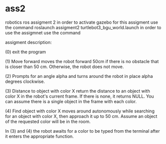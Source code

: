 # ass2

robotics ros assigment 2
in order to activate gazebo for this assigment use the command
 roslaunch assigment2 turtlebot3_bgu_world.launch 
in order to use the assigmnet use the command


assigment description:


(0) exit the program

(1) Move forward moves the robot forward 50cm if there is no obstacle that is closer than 50 cm. Otherwise, the robot does not move.

(2) Prompts for an angle alpha and turns around the robot in place alpha degrees clockwise.

(3) Distance to object with color X return the distance to an object with color X in the robot's current frame. If there is none, it returns NULL. You can assume there is a single object in the frame with each color.

(4) Find object with color X moves around autonomously while searching for an object with color X, then approach it up to 50 cm. Assume an object of the requested color will be in the room.

In (3) and (4) the robot awaits for a color to be typed from the terminal after it enters the appropriate function. 
